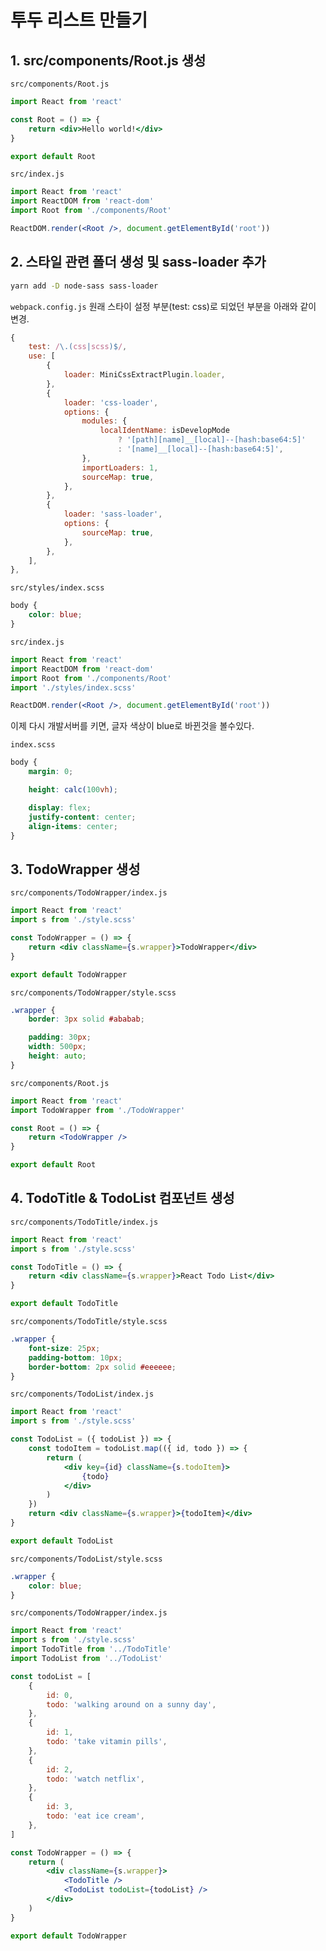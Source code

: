 # 투두 리스트 만들기

## 1. src/components/Root.js 생성

`src/components/Root.js`

```jsx
import React from 'react'

const Root = () => {
    return <div>Hello world!</div>
}

export default Root
```

`src/index.js`

```jsx
import React from 'react'
import ReactDOM from 'react-dom'
import Root from './components/Root'

ReactDOM.render(<Root />, document.getElementById('root'))
```

## 2. 스타일 관련 폴더 생성 및 sass-loader 추가

```bash
yarn add -D node-sass sass-loader
```

`webpack.config.js`
원래 스타이 설정 부분(test: css)로 되었던 부분을
아래와 같이 변경.

```js
{
    test: /\.(css|scss)$/,
    use: [
        {
            loader: MiniCssExtractPlugin.loader,
        },
        {
            loader: 'css-loader',
            options: {
                modules: {
                    localIdentName: isDevelopMode
                        ? '[path][name]__[local]--[hash:base64:5]'
                        : '[name]__[local]--[hash:base64:5]',
                },
                importLoaders: 1,
                sourceMap: true,
            },
        },
        {
            loader: 'sass-loader',
            options: {
                sourceMap: true,
            },
        },
    ],
},
```

`src/styles/index.scss`

```scss
body {
    color: blue;
}
```

`src/index.js`

```jsx
import React from 'react'
import ReactDOM from 'react-dom'
import Root from './components/Root'
import './styles/index.scss'

ReactDOM.render(<Root />, document.getElementById('root'))
```

이제 다시 개발서버를 키면, 글자 색상이 blue로 바뀐것을 볼수있다.

`index.scss`

```scss
body {
    margin: 0;

    height: calc(100vh);

    display: flex;
    justify-content: center;
    align-items: center;
}
```

## 3. TodoWrapper 생성

`src/components/TodoWrapper/index.js`

```jsx
import React from 'react'
import s from './style.scss'

const TodoWrapper = () => {
    return <div className={s.wrapper}>TodoWrapper</div>
}

export default TodoWrapper
```

`src/components/TodoWrapper/style.scss`

```scss
.wrapper {
    border: 3px solid #ababab;

    padding: 30px;
    width: 500px;
    height: auto;
}
```

`src/components/Root.js`

```jsx
import React from 'react'
import TodoWrapper from './TodoWrapper'

const Root = () => {
    return <TodoWrapper />
}

export default Root
```

## 4. TodoTitle & TodoList 컴포넌트 생성

`src/components/TodoTitle/index.js`

```jsx
import React from 'react'
import s from './style.scss'

const TodoTitle = () => {
    return <div className={s.wrapper}>React Todo List</div>
}

export default TodoTitle
```

`src/components/TodoTitle/style.scss`

```scss
.wrapper {
    font-size: 25px;
    padding-bottom: 10px;
    border-bottom: 2px solid #eeeeee;
}
```

`src/components/TodoList/index.js`

```jsx
import React from 'react'
import s from './style.scss'

const TodoList = ({ todoList }) => {
    const todoItem = todoList.map(({ id, todo }) => {
        return (
            <div key={id} className={s.todoItem}>
                {todo}
            </div>
        )
    })
    return <div className={s.wrapper}>{todoItem}</div>
}

export default TodoList
```

`src/components/TodoList/style.scss`

```scss
.wrapper {
    color: blue;
}
```

`src/components/TodoWrapper/index.js`

```jsx
import React from 'react'
import s from './style.scss'
import TodoTitle from '../TodoTitle'
import TodoList from '../TodoList'

const todoList = [
    {
        id: 0,
        todo: 'walking around on a sunny day',
    },
    {
        id: 1,
        todo: 'take vitamin pills',
    },
    {
        id: 2,
        todo: 'watch netflix',
    },
    {
        id: 3,
        todo: 'eat ice cream',
    },
]

const TodoWrapper = () => {
    return (
        <div className={s.wrapper}>
            <TodoTitle />
            <TodoList todoList={todoList} />
        </div>
    )
}

export default TodoWrapper
```
